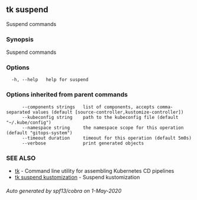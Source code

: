 ## tk suspend

Suspend commands

### Synopsis

Suspend commands

### Options

```
  -h, --help   help for suspend
```

### Options inherited from parent commands

```
      --components strings   list of components, accepts comma-separated values (default [source-controller,kustomize-controller])
      --kubeconfig string    path to the kubeconfig file (default "~/.kube/config")
      --namespace string     the namespace scope for this operation (default "gitops-system")
      --timeout duration     timeout for this operation (default 5m0s)
      --verbose              print generated objects
```

### SEE ALSO

* [tk](tk.md)	 - Command line utility for assembling Kubernetes CD pipelines
* [tk suspend kustomization](tk_suspend_kustomization.md)	 - Suspend kustomization

###### Auto generated by spf13/cobra on 1-May-2020
